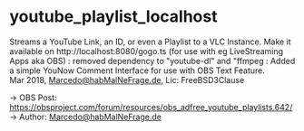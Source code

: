 # youtube_playlist_localhost
	
Streams a YouTube Link, an ID, or even a Playlist to a VLC Instance.
Make it available on http://localhost:8080/gogo.ts (for use with eg LiveStreaming Apps aka OBS)
: removed dependency to "youtube-dl" and "ffmpeg
: Added a simple YouNow Comment Interface for use with OBS Text Feature.  
Mar 2018, Marcedo@habMalNeFrage.de, Lic: FreeBSD3Clause

-> OBS Post: https://obsproject.com/forum/resources/obs_adfree_youtube_playlists.642/
-> Author: Marcedo@habMalNeFrage.de
